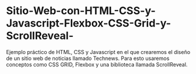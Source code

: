 # Sitio-Web-con-HTML-CSS-y-Javascript-Flexbox-CSS-Grid-y-ScrollReveal-
Ejemplo práctico de HTML, CSS y Javascript en el que crearemos el diseño de un sitio web de noticias llamado Technews.
Para esto usaremos conceptos como CSS GRID, Flexbox y una biblioteca llamada ScrollReveal.

